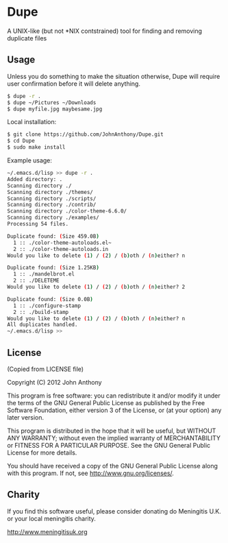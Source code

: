 # Dupe

A UNIX-like (but not *NIX contstrained) tool for finding and removing duplicate files

## Usage

Unless you do something to make the situation otherwise, Dupe will require user confirmation before it will delete anything.

``` bash
$ dupe -r .
$ dupe ~/Pictures ~/Downloads
$ dupe myfile.jpg maybesame.jpg
```

Local installation:
``` bash
$ git clone https://github.com/JohnAnthony/Dupe.git
$ cd Dupe
$ sudo make install
```

Example usage:
``` bash
~/.emacs.d/lisp >> dupe -r .
Added directory: .
Scanning directory ./
Scanning directory ./themes/
Scanning directory ./scripts/
Scanning directory ./contrib/
Scanning directory ./color-theme-6.6.0/
Scanning directory ./examples/
Processing 54 files.

Duplicate found: (Size 459.0B)
  1 :: ./color-theme-autoloads.el~
  2 :: ./color-theme-autoloads.in
Would you like to delete (1) / (2) / (b)oth / (n)either? n

Duplicate found: (Size 1.25KB)
  1 :: ./mandelbrot.el
  2 :: ./DELETEME
Would you like to delete (1) / (2) / (b)oth / (n)either? 2

Duplicate found: (Size 0.0B)
  1 :: ./configure-stamp
  2 :: ./build-stamp
Would you like to delete (1) / (2) / (b)oth / (n)either? n
All duplicates handled.
~/.emacs.d/lisp >> 
```

## License
(Copied from LICENSE file)

Copyright (C) 2012 John Anthony

This program is free software: you can redistribute it and/or modify
it under the terms of the GNU General Public License as published by
the Free Software Foundation, either version 3 of the License, or
(at your option) any later version.

This program is distributed in the hope that it will be useful,
but WITHOUT ANY WARRANTY; without even the implied warranty of
MERCHANTABILITY or FITNESS FOR A PARTICULAR PURPOSE.  See the
GNU General Public License for more details.

You should have received a copy of the GNU General Public License
along with this program.  If not, see <http://www.gnu.org/licenses/>.

## Charity
If you find this software useful, please consider donating do Meningitis U.K. or your local meningitis charity.

http://www.meningitisuk.org
